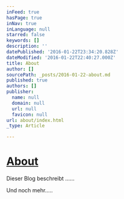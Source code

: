 ```yaml
---
inFeed: true
hasPage: true
inNav: true
inLanguage: null
starred: false
keywords: []
description: ''
datePublished: '2016-01-22T23:34:20.828Z'
dateModified: '2016-01-22T22:40:27.000Z'
title: About
author: []
sourcePath: _posts/2016-01-22-about.md
published: true
authors: []
publisher:
  name: null
  domain: null
  url: null
  favicon: null
url: about/index.html
_type: Article

---
```

# [About][0]

Dieser Blog beschreibt ......

Und noch mehr.....

[0]: about